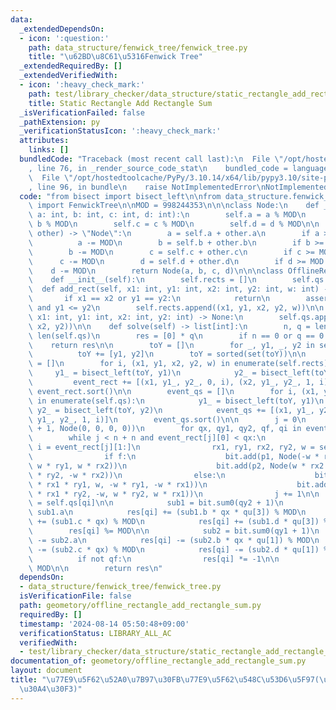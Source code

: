 ```yaml
---
data:
  _extendedDependsOn:
  - icon: ':question:'
    path: data_structure/fenwick_tree/fenwick_tree.py
    title: "\u62BD\u8C61\u5316Fenwick Tree"
  _extendedRequiredBy: []
  _extendedVerifiedWith:
  - icon: ':heavy_check_mark:'
    path: test/library_checker/data_structure/static_rectangle_add_rectangle_sum.test.py
    title: Static Rectangle Add Rectangle Sum
  _isVerificationFailed: false
  _pathExtension: py
  _verificationStatusIcon: ':heavy_check_mark:'
  attributes:
    links: []
  bundledCode: "Traceback (most recent call last):\n  File \"/opt/hostedtoolcache/PyPy/3.10.14/x64/lib/pypy3.10/site-packages/onlinejudge_verify/documentation/build.py\"\
    , line 76, in _render_source_code_stat\n    bundled_code = language.bundle(\n\
    \  File \"/opt/hostedtoolcache/PyPy/3.10.14/x64/lib/pypy3.10/site-packages/onlinejudge_verify/languages/python.py\"\
    , line 96, in bundle\n    raise NotImplementedError\nNotImplementedError\n"
  code: "from bisect import bisect_left\n\nfrom data_structure.fenwick_tree.fenwick_tree\
    \ import FenwickTree\n\nMOD = 998244353\n\n\nclass Node:\n    def __init__(self,\
    \ a: int, b: int, c: int, d: int):\n        self.a = a % MOD\n        self.b =\
    \ b % MOD\n        self.c = c % MOD\n        self.d = d % MOD\n\n    def __iadd__(self,\
    \ other) -> \"Node\":\n        a = self.a + other.a\n        if a >= MOD:\n  \
    \          a -= MOD\n        b = self.b + other.b\n        if b >= MOD:\n    \
    \        b -= MOD\n        c = self.c + other.c\n        if c >= MOD:\n      \
    \      c -= MOD\n        d = self.d + other.d\n        if d >= MOD:\n        \
    \    d -= MOD\n        return Node(a, b, c, d)\n\n\nclass OfflineRectangleAddRectangleSum:\n\
    \    def __init__(self):\n        self.rects = []\n        self.qs = []\n\n  \
    \  def add_rect(self, x1: int, y1: int, x2: int, y2: int, w: int) -> None:\n \
    \       if x1 == x2 or y1 == y2:\n            return\n        assert x1 <= x2\
    \ and y1 <= y2\n        self.rects.append((x1, y1, x2, y2, w))\n\n    def add_query(self,\
    \ x1: int, y1: int, x2: int, y2: int) -> None:\n        self.qs.append((x1, y1,\
    \ x2, y2))\n\n    def solve(self) -> list[int]:\n        n, q = len(self.rects),\
    \ len(self.qs)\n        res = [0] * q\n        if n == 0 or q == 0:\n        \
    \    return res\n\n        toY = []\n        for _, y1, _, y2 in self.qs:\n  \
    \          toY += [y1, y2]\n        toY = sorted(set(toY))\n\n        event_rect\
    \ = []\n        for i, (x1, y1, x2, y2, w) in enumerate(self.rects):\n       \
    \     y1_ = bisect_left(toY, y1)\n            y2_ = bisect_left(toY, y2)\n   \
    \         event_rect += [(x1, y1_, y2_, 0, i), (x2, y1_, y2_, 1, i)]\n       \
    \ event_rect.sort()\n\n        event_qs = []\n        for i, (x1, y1, x2, y2)\
    \ in enumerate(self.qs):\n            y1_ = bisect_left(toY, y1)\n           \
    \ y2_ = bisect_left(toY, y2)\n            event_qs += [(x1, y1_, y2_, 0, i), (x2,\
    \ y1_, y2_, 1, i)]\n        event_qs.sort()\n\n        j = 0\n        bit = FenwickTree(len(toY)\
    \ + 1, Node(0, 0, 0, 0))\n        for qx, qy1, qy2, qf, qi in event_qs:\n    \
    \        while j < n + n and event_rect[j][0] < qx:\n                p1, p2, f,\
    \ i = event_rect[j][1:]\n                rx1, ry1, rx2, ry2, w = self.rects[i]\n\
    \                if f:\n                    bit.add(p1, Node(-w * rx2 * ry1, -w,\
    \ w * ry1, w * rx2))\n                    bit.add(p2, Node(w * rx2 * ry2, w, -w\
    \ * ry2, -w * rx2))\n                else:\n                    bit.add(p1, Node(w\
    \ * rx1 * ry1, w, -w * ry1, -w * rx1))\n                    bit.add(p2, Node(-w\
    \ * rx1 * ry2, -w, w * ry2, w * rx1))\n                j += 1\n\n            qu\
    \ = self.qs[qi]\n\n            sub1 = bit.sum0(qy2 + 1)\n            res[qi] +=\
    \ sub1.a\n            res[qi] += (sub1.b * qx * qu[3]) % MOD\n            res[qi]\
    \ += (sub1.c * qx) % MOD\n            res[qi] += (sub1.d * qu[3]) % MOD\n    \
    \        res[qi] %= MOD\n\n            sub2 = bit.sum0(qy1 + 1)\n            res[qi]\
    \ -= sub2.a\n            res[qi] -= (sub2.b * qx * qu[1]) % MOD\n            res[qi]\
    \ -= (sub2.c * qx) % MOD\n            res[qi] -= (sub2.d * qu[1]) % MOD\n\n  \
    \          if not qf:\n                res[qi] *= -1\n\n            res[qi] %=\
    \ MOD\n\n        return res\n"
  dependsOn:
  - data_structure/fenwick_tree/fenwick_tree.py
  isVerificationFile: false
  path: geometory/offline_rectangle_add_rectangle_sum.py
  requiredBy: []
  timestamp: '2024-08-14 05:50:48+09:00'
  verificationStatus: LIBRARY_ALL_AC
  verifiedWith:
  - test/library_checker/data_structure/static_rectangle_add_rectangle_sum.test.py
documentation_of: geometory/offline_rectangle_add_rectangle_sum.py
layout: document
title: "\u77E9\u5F62\u52A0\u7B97\u30FB\u77E9\u5F62\u548C\u53D6\u5F97(\u30AA\u30D5\u30E9\
  \u30A4\u30F3)"
---
```

